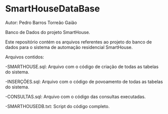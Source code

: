 # SmartHouseDataBase

Autor: Pedro Barros Torreão Gaião

Banco de Dados do projeto SmartHouse.

Este repositório contém os arquivos referentes ao projeto do banco de dados para o sistema de automação residencial SmartHouse.

Arquivos contidos:

-SMARTHOUSE.sql: Arquivo com o código de criação de todas as tabelas do sistema.

-INSERÇÕES.sql: Arquivo com o código de povoamento de todas as tabelas do sistema.

-CONSULTAS.sql: Arquivo com o código das consultas executadas.

-SMARTHOUSEDB.txt: Script do código completo.
  
